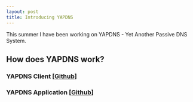 ```yaml
---
layout: post
title: Introducing YAPDNS
---
```


This summer I have been working on YAPDNS - Yet Another Passive DNS System.

## How does YAPDNS work?

### YAPDNS Client [[Github](https://github.com/yapdns/yapdnsbeat)]


### YAPDNS Application [[Github](https://github.com/yapdns/yapdns-app)]
